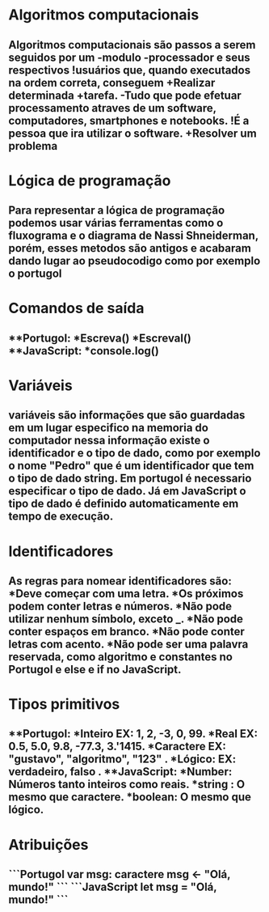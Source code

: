 <h1>Algoritmos computacionais</h1>
    <h2> 
    Algoritmos computacionais são passos a serem seguidos por um -modulo -processador e seus respectivos !usuários que, quando executados na ordem correta, conseguem +Realizar determinada +tarefa.
    -Tudo que pode efetuar processamento atraves de um software, computadores, smartphones e notebooks.
    !É a pessoa que ira utilizar o software.
    +Resolver um problema
    </h2>
<h1>Lógica de programação</h1>
    <h2>
    Para representar a lógica de programação podemos usar várias ferramentas como o fluxograma e o diagrama de Nassi Shneiderman, porém, esses metodos são antigos e acabaram dando lugar ao pseudocodigo como por exemplo o portugol
    </h2>

<h1>Comandos de saída</h1>
    <h2>
    **Portugol:
    *Escreva()
    *Escreval()
    **JavaScript:
    *console.log()
    </h2>


<h1>Variáveis</h1>
    <h2>
    variáveis são informações que são guardadas em um lugar especifico na memoria do computador nessa informação existe o identificador e o tipo de dado, como por exemplo o nome "Pedro" que é um identificador que tem o tipo de dado string.
    Em portugol é necessario especificar o tipo de dado. Já em JavaScript o tipo de dado é definido automaticamente em tempo de execução.
    </h2>

<h1>Identificadores</h1>
    <h2>
    As regras para nomear identificadores são:
    *Deve começar com uma letra.
    *Os próximos podem conter letras e números.
    *Não pode utilizar nenhum símbolo, exceto _.
    *Não pode conter espaços em branco.
    *Não pode conter letras com acento.
    *Não pode ser uma palavra reservada, como algoritmo e constantes no Portugol e else e if no JavaScript. 
    </h2>
<h1>Tipos primitivos</h1>
    <h2>
    **Portugol:
    *Inteiro   EX: 1, 2, -3, 0, 99.
    *Real      EX: 0.5, 5.0, 9.8, -77.3, 3.'1415.
    *Caractere EX: "gustavo", "algoritmo", "123" .
    *Lógico:   EX: verdadeiro, falso .
    **JavaScript:
    *Number: Números tanto inteiros como reais.
    *string : O mesmo que caractere.
    *boolean: O mesmo que lógico.
    </h2>

<h1>Atribuições</h1>
    <h2>
        ```Portugol
        var
            msg: caractere
            msg <- "Olá, mundo!"
        ```
        ```JavaScript
        let msg = "Olá, mundo!"
        ```
    </h2>